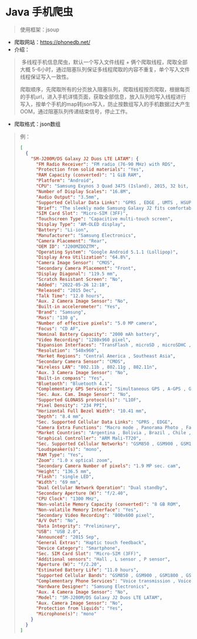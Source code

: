 # Java 手机爬虫

> 使用框架：jsoup



- 爬取网站：https://phonedb.net/
- 介绍：

> ​	多线程手机信息爬虫，默认一个写入文件线程 + 俩个爬取线程，爬取全部大概 5-6小时，通过阻塞队列保证多线程爬取的内容不重复，单个写入文件线程保证写入一致性。
>
> ​	爬取顺序，先爬取所有的分页放入阻塞队列，爬取线程按页爬取，根据每页的手机url，进入手机详情页面，获取全部信息，放入队列给写入线程进行写入，按单个手机的map转json写入，防止按数组写入的手机数据过大产生OOM，通过阻塞队列传递结束信号，停止工作。

- 爬取格式：json数组

> 例：
>
> ```json
> [
>   {
>     "SM-J200M/DS Galaxy J2 Duos LTE LATAM": {
>       "FM Radio Receiver": "FM radio (76-90 MHz) with RDS",
>       "Protection from solid materials": "Yes",
>       "RAM Capacity (converted)": "1 GiB RAM",
>       "Platform": "Android",
>       "CPU": "Samsung Exynos 3 Quad 3475 (Island), 2015, 32 bit, quad-core, 28 nm, ARM Mali-T720 GPU",
>       "Number of Display Scales": "16.8M",
>       "Audio Output": "3.5mm",
>       "Supported Cellular Data Links": "GPRS , EDGE , UMTS , HSUPA , HSUPA 5.8 , HSDPA , HSPA+ 21.1 , HSPA+ 42.2 , LTE , LTE 150/50 data links",
>       "Brief": "The sleekly made Samsung Galaxy J2 fits comfortably in.. \u203a\u203a",
>       "SIM Card Slot": "Micro-SIM (3FF)",
>       "Touchscreen Type": "Capacitive multi-touch screen",
>       "Display Type": "AM-OLED display",
>       "Battery": "Li-ion",
>       "Manufacturer": "Samsung Electronics",
>       "Camera Placement": "Rear",
>       "OEM ID": "J200MZDDZTM",
>       "Operating System": "Google Android 5.1.1 (Lollipop)",
>       "Display Area Utilization": "64.8%",
>       "Camera Image Sensor": "CMOS",
>       "Secondary Camera Placement": "Front",
>       "Display Diagonal": "119.5 mm",
>       "Scratch Resistant Screen": "No",
>       "Added": "2022-05-26 12:18",
>       "Released": "2015 Dec",
>       "Talk Time": "12.0 hours",
>       "Aux. 2 Camera Image Sensor": "No",
>       "Built-in accelerometer": "Yes",
>       "Brand": "Samsung",
>       "Mass": "130 g",
>       "Number of effective pixels": "5.0 MP camera",
>       "Focus": "CD AF",
>       "Nominal Battery Capacity": "2000 mAh battery",
>       "Video Recording": "1280x960 pixel",
>       "Expansion Interfaces": "TransFlash , microSD , microSDHC , microSDXC",
>       "Resolution": "540x960",
>       "Market Regions": "Central America , Southeast Asia",
>       "Secondary Camera Sensor": "CMOS",
>       "Wireless LAN": "802.11b , 802.11g , 802.11n",
>       "Aux. 3 Camera Image Sensor": "No",
>       "Built-in compass": "Yes",
>       "Bluetooth": "Bluetooth 4.1",
>       "Complementary GPS Services": "Simultaneous GPS , A-GPS , Geotagging , QuickGPS",
>       "Sec. Aux. Cam. Image Sensor": "No",
>       "Supported GLONASS protocol(s)": "L1OF",
>       "Pixel Density": "234 PPI",
>       "Horizontal Full Bezel Width": "10.41 mm",
>       "Depth": "8.4 mm",
>       "Sec. Supported Cellular Data Links": "GPRS , EDGE",
>       "Camera Extra Functions": "Macro mode , Panorama Photo , Face detection",
>       "Market Countries": "Argentina , Bolivia , Brazil , Chile , Colombia , Ecuador , Guatemala , Nicaragua , Panama , Paraguay , Peru",
>       "Graphical Controller": "ARM Mali-T720",
>       "Sec. Supported Cellular Networks": "GSM850 , GSM900 , GSM1800 , GSM1900",
>       "Loudspeaker(s)": "mono",
>       "RAM Type": "Yes",
>       "Zoom": "1.0 x optical zoom",
>       "Secondary Camera Number of pixels": "1.9 MP sec. cam",
>       "Height": "136.5 mm",
>       "Flash": "single LED",
>       "Width": "69 mm",
>       "Dual Cellular Network Operation": "Dual standby",
>       "Secondary Aperture (W)": "f/2.40",
>       "CPU Clock": "1300 MHz",
>       "Non-volatile Memory Capacity (converted)": "8 GB ROM",
>       "Non-volatile Memory Interface": "Yes",
>       "Secondary Video Recording": "800x600 pixel",
>       "A/V Out": "No",
>       "Data Integrity": "Preliminary",
>       "USB": "USB 2.0",
>       "Announced": "2015 Sep",
>       "General Extras": "Haptic touch feedback",
>       "Device Category": "Smartphone",
>       "Sec. SIM Card Slot": "Micro-SIM (3FF)",
>       "Additional sensors": "Hall , L sensor , P sensor",
>       "Aperture (W)": "f/2.20",
>       "Estimated Battery Life": "11.0 hours",
>       "Supported Cellular Bands": "GSM850 , GSM900 , GSM1800 , GSM1900 , UMTS2100 (B1) , UMTS1900 (B2) , UMTS1700/2100 (B4) , UMTS850 (B5) , UMTS900 (B8) , LTE2100 (B1) , LTE1900 (B2) , LTE1800 (B3) , LTE1700/2100 (B4) , LTE850 (B5) , LTE2600 (B7) , LTE900 (B8) , LTE700 (B17) , LTE700 (B28) bands",
>       "Complementary Phone Services": "Voice transmission , Voice speaker , Vibrate , Speakerphone",
>       "Hardware Designer": "Samsung Electronics",
>       "Aux. 4 Camera Image Sensor": "No",
>       "Model": "SM-J200M/DS Galaxy J2 Duos LTE LATAM",
>       "Aux. Camera Image Sensor": "No",
>       "Protection from liquids": "Yes",
>       "Microphone(s)": "mono"
>     }
>   }
> ]
> ```


